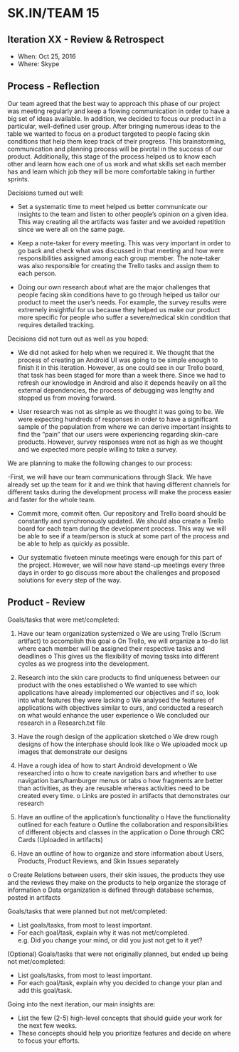 # SK.IN/TEAM 15

## Iteration XX - Review & Retrospect

 * When: Oct 25, 2016
 * Where: Skype

## Process - Reflection


Our team agreed that the best way to approach this phase of our project was meeting regularly and keep a flowing communication in order to have a big set of ideas available. In addition, we decided to focus our product in a particular, well-defined user group. After bringing numerous ideas to the table we wanted to focus on a product targeted to people facing skin conditions that help them keep track of their progress. This brainstorming, communication and planning process will be pivotal in the success of our product. Additionally, this stage of the process helped us to know each other and learn how each one of us work and what skills set each member has and learn which job they will be more comfortable taking in further sprints.

Decisions turned out well:


- Set a systematic time to meet helped us better communicate our insights to the team and listen to other people’s opinion on a given idea. This way creating all the artifacts was faster and we avoided repetition since we were all on the same page.


- Keep a note-taker for every meeting. This was very important in order to go back and check what was discussed in that meeting and how were responsibilities assigned among each group member. The note-taker was also responsible for creating the Trello tasks and assign them to each person.


- Doing our own research about what are the major challenges that people facing skin conditions have to go through helped us tailor our product to meet the user’s needs. For example, the survey results were extremely insightful for us because they helped us make our product more specific for people who suffer a severe/medical skin condition that requires detailed tracking.

Decisions did not turn out as well as you hoped:


- We did not asked for help when we required it. We thought that the process of creating an Android UI was going to be simple enough to finish it in this iteration. However, as one could see in our Trello board, that task has been staged for more than a week there. Since we had to refresh our knowledge in Android and also it depends heavily on all the external dependencies, the process of debugging was lengthy and stopped us from moving forward.


- User research was not as simple as we thought it was going to be. We were expecting hundreds of responses in order to have a significant sample of the population from where we can derive important insights to find the “pain” that our users were experiencing regarding skin-care products. However, survey responses were not as high as we thought and we expected more people willing to take a survey. 

We are planning to make the following changes to our process:


-First, we will have our team communications through Slack. We have already set up the team for it and we think that having different channels for different tasks during the development process will make the process easier and faster for the whole team.


- Commit more, commit often. Our repository and Trello board should be constantly and synchronously updated. We should also create a Trello board for each team during the development process. This way we will be able to see if a team/person is stuck at some part of the process and be able to help as quickly as possible. 


- Our systematic  fiveteen minute meetings were enough for this part of the project. However, we will now have stand-up meetings every three days in order to go discuss more about the challenges and proposed solutions for every step of the way.



## Product - Review

Goals/tasks that were met/completed:

1) Have our team organization systemized
o	We are using Trello (Scrum artifact) to accomplish this goal
o	On Trello, we will organize a to-do list where each member will be assigned their respective tasks and deadlines 
o	This gives us the flexibility of moving tasks into different cycles as we progress into the development.

2) Research into the skin care products to find uniqueness between our product with the ones established
o	We wanted to see which applications have already implemented our objectives and if so, look into what features they were lacking
o	We analysed the features of applications with objectives similar to ours, and conducted a research on what would enhance the user experience
o	We concluded our research in a Research.txt file

3) Have the rough design of the application sketched
o	We drew rough designs of how the interphase should look like
o	We uploaded mock up images that demonstrate our designs

4) Have a rough idea of how to start Android development
o	We researched into 
o	how to create navigation bars and whether to use navigation bars/hamburger menus or tabs 
o	how fragments are better than activities, as they are reusable whereas activities need to be created every time. 
o	Links are posted in artifacts that demonstrates our research

5) Have an outline of the application’s functionality
o	Have the functionality outlined for each feature
o	Outline the collaboration and responsibilities of different objects and classes in the application
o	Done through CRC Cards (Uploaded in artifacts)

6) Have an outline of how to organize and store information about Users, Products, Product Reviews, and Skin Issues separately

o	Create Relations between users, their skin issues, the products they use and the reviews they make on the products to help organize the storage of information
o	Data organization is defined through database schemas, posted in artifacts 


Goals/tasks that were planned but not met/completed:

 * List goals/tasks, from most to least important.
 * For each goal/task, explain why it was not met/completed.      
   e.g. Did you change your mind, or did you just not get to it yet?

(Optional) Goals/tasks that were not originally planned, but ended up being not met/completed:

 * List goals/tasks, from most to least important.
 * For each goal/task, explain why you decided to change your plan and add this goal/task.


Going into the next iteration, our main insights are:

 * List the few (2-5) high-level concepts that should guide your work for the next few weeks.
 * These concepts should help you prioritize features and decide on where to focus your efforts.

